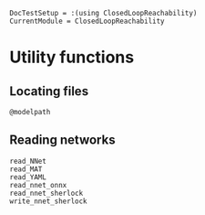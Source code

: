 ```@meta
DocTestSetup = :(using ClosedLoopReachability)
CurrentModule = ClosedLoopReachability
```

# Utility functions

## Locating files

```@docs
@modelpath
```

## Reading networks

```@docs
read_NNet
read_MAT
read_YAML
read_nnet_onnx
read_nnet_sherlock
write_nnet_sherlock
```
